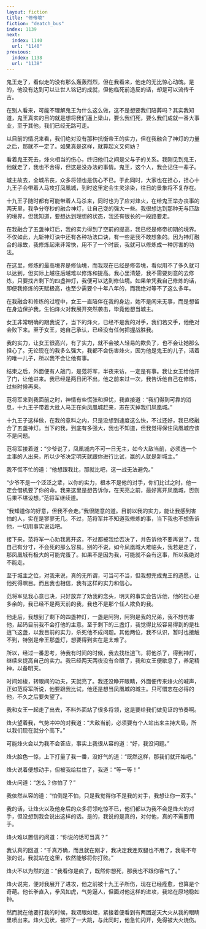 ```yaml
---
layout: fiction
title: "修帝境"
fiction: "deatch_bus"
index: 1139
next:
  index: 1140
  url: "1140"
previous:
  index: 1138
  url: "1138"
---
```

鬼王走了，看似走的没有那么轰轰烈烈，但在我看来，他走的无比惊心动魄。是的，他没有达到可以让世人铭记的成就，但他临死前造反的话，却是可以流传千古。

在别人看来，可能不理解鬼王为什么这么做，这不是想要我们陪葬吗？其实我知道，鬼王真实的目的就是想将我们逼上梁山，要么我们死，要么我们成就一番大事业，至于其他，我们已经无路可走。

以目前的情况来看，我们绝对没有那种抗衡帝王的实力，但在我融合了神灯的力量之后，那就不一定了。如果真是这样，就算起义又何妨？

看着鬼王死去，烽火相当的伤心，终归他们之间是父与子的关系。我刚见到鬼王，他就走了，我也不舍得，但这是没办法的事情。鬼王，这个人，我会记住一辈子。

城主故去，全城吊丧，众多将领也是伤心不已。于此同时，大家也在担心，担心十九王子会带着人马攻打凤凰城，到时这里定会生灵涂染，往日的景象将不复存在。

十九王子随时都有可能带着人马杀来，同时也为了应对烽火，在给鬼王举办丧事的两天里，我争分夺秒的融合神灯，让自己变的强大一些。我很想达到那种无与匹敌的境界，但我知道，要想达到理想的状态，我还有很长的一段路要走。

在我融合了五盏神灯后，我的实力得到了空前的提高，我已经是修帝初期的境界。不仅如此，九斩神灯诀中还有各种功法口诀，有一些是我不敢想象的。因为神灯融合的缘故，我修炼起来非常快，用不了一个时辰，我就可以修炼成一种厉害的功法。

在这里，修炼的最高境界是修仙境，而我现在已经是修帝境，看似用不了多久就可以达到，但实际上越往后越难以修炼和提高。我心里清楚，我不需要刻意的去修炼，只要找齐剩下的四盏神灯，我便可以达到修仙境。如果单凭我自己修炼的话，即便我修炼的天赋极高，也至少需要个十年八年的，而我绝对等不了这么多年。

在我融合和修炼的过程中，女王一直陪伴在我的身边，她不是闲来无事，而是想留在身边保护我，生怕烽火对我展开突然袭击，毕竟他想当城主。

女王非常明确的跟我说了，当下的烽火，已经不是我的对手，我们若交手，他绝对会败下来。至于女王，她自己承认，已经没有任何把握战胜我。

我的实力，让女王很高兴，有了实力，就不会被人轻易的欺负了，也不会让她那么担心了。无论现在的我多么强大，我都不会伤害烽火，因为他是鬼王的儿子，活着的唯一儿子，所以我不会让他有事。

结束之后，外面便有人敲门，是范将军，半夜来访，一定是有事。我让女王给他开了门，让他进来。我已经是两日闭不出，他之前来过一次，我告诉他自己在修炼，过些时候再来。

范将军来到我面前之时，神情有些慌张和担忧，我直接道：“我们得到可靠的消息，十九王子带着大批人马正在向凤凰城赶来，志在灭掉我们凤凰城。”

十九王子这样做，在我的意料之内，只是没想到速度这么快，不过还好，我已经融合了五盏神灯。当下的我，到底有多强大，我也不知道，但我觉得保住凤凰城应该不是问题。

范将军接着道：“少爷说了，凤凰城内不可一日无主，如今大敌当前，必须选一个主事的人出来，所以少爷决定明天就跟你进行比试，赢的人就是新城主。”

我不慌不忙的道：“他想跟我比，那就比吧，这一战无法避免。”

“少爷不是一个泛泛之辈，以你的实力，根本不是他的对手，你们比试之时，他一定会借机要了你的命。我来这里是想告诉你，在天亮之前，最好离开凤凰城，否则后果不堪设想。”范将军继续道。

“我知道你的好意，但我不会走。”我很随意的道。目前以我的实力，能让我感到害怕的人，实在是寥寥无几。不过，范将军并不知道我修炼的事，当下我也不想告诉他，一切用事实说话吧。

接下来，范将军一心劝我离开这，不过都被我给否决了，并告诉他不要再说了，我自己有分寸，不会死的那么容易。别的不说，如今凤凰城大难临头，我若是走了，那凤凰城有极大的可能完蛋了。如果不是因为我，可能就不会有这事，所以我绝对不能走。

至于城主之位，对我来说，真的无所谓，可当可不当，但我想完成鬼王的遗愿，让他死得瞑目。而且我也相信，我有这样的实力和信心。

范将军见我心意已决，只好放弃了劝我的念头，明天的事实会告诉他，他的担心是多余的，我已经不是两天前的我，我也不是那个任人欺负的我。

他走后，我想到了剩下的四盏神灯，一盏是阿狗，阿狗是我的兄弟，我不想伤害他，起码目前我不会打他的主意。至于剩下的三盏灯，我觉得比较容易得到的是杜逍飞这盏，以我目前的实力，杀死他不成问题。其他两位，我不认识，暂时也接触不到，特别是帝王那盏灯，想要得到实在是太难了。

所以，经过一番思考，待我有时间的时候，我去找杜逍飞，将他杀了，得到神灯，继续来提高自己的实力。我已经两天两夜没有合眼了，我和女王便歇息了，养足精神，以备明天。

时间如梭，转眼间的功夫，天就亮了。我还没睁开眼睛，外面便传来烽火的喊声，正如范将军所说，他要跟我比试，他还是想当凤凰城的城主。只可惜志在必得的他，不久之后要失望了。

我和女王一起走了出去，不料外面站了很多将领，这是要给我们做见证的节奏啊。

烽火望着我，气势冲冲的对我道：“大敌当前，必须要有个人站出来主持大局，所以我们现在就分个高下。”

可能烽火会以为我不会答应，事实上我很从容的道：“好，我没问题。”

烽火脸色一惊，上下打量了我一番，没好气的道：“既然这样，那我们就开始吧。”

烽火说着便想动手，但被我给拦住了，我道：“等一等！”

烽火问道：“怎么？你怕了？”

我依然从容的道：“怕倒是不怕，只是我觉得你不是我的对手，我想让你一双手。”

我的话，让烽火以及他身后的众多将领吃惊不已，他们都以为我不会是烽火的对手，但没想到我会说出这样的话。是的，我说的是真的，对付他，真的不需要用手。

烽火难以置信的问道：“你说的话可当真？”

我认真的回道：“千真万确，而且就在刚才，我决定我连双腿也不用了，我毫不夸张的说，我就站在这里，依然能够将你打败。”

烽火不以为然的道：“我看你是疯了，既然你想死，那我也不跟你客气了。”

烽火说完，便对我展开了进攻，他之前被十九王子所伤，现在已经痊愈，也算是个奇葩。他长拳直入，拳风如虎，气势逼人，但面对他这样的进攻，我站在原地稳如钟。

然而就在他要打我的时候，我双眼如炬，紧接着便看到有两团逆天大火从我的眼睛里喷出来。烽火见状，被吓了一大跳，与此同时，他急忙闪开，免得被大火烧伤。